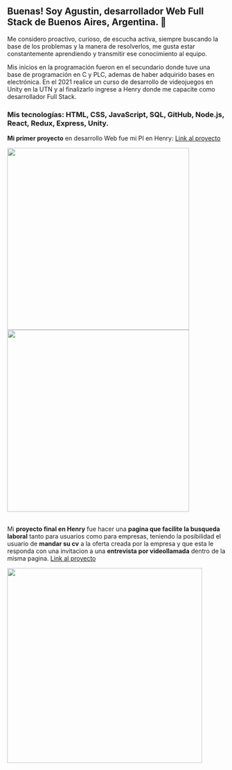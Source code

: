 ## Buenas! Soy Agustin, desarrollador Web Full Stack de Buenos Aires, Argentina. 👋

Me considero proactivo, curioso, de escucha activa, siempre buscando la base de los problemas y la manera de resolverlos, me gusta estar constantemente aprendiendo y transmitir ese conocimiento al equipo.

Mis inicios en la programación fueron en el secundario donde tuve una base de programación en C y PLC, ademas de haber adquirido bases en electrónica.
En el 2021 realice un curso de desarrollo de videojuegos en Unity en la UTN y al finalizarlo ingrese a Henry donde me capacite como desarrollador Full Stack.

### Mis tecnologías: HTML, CSS, JavaScript, SQL, GitHub, Node.js, React, Redux, Express, Unity.

  **Mi primer proyecto** en desarrollo Web fue mi PI en Henry:
  <a href="https://pi-pokemon-wheat.vercel.app/">Link al proyecto</a>

<div>
<img src="https://lh3.googleusercontent.com/fife/AAWUweUnWTTovJ4UaZBt7kltxpwmeBIwYb2al_noDdTQBUoIK436IpydVtslEF_chjP-W5zGd4yyE-ERl6TfNMTKJyrNGGIsngTzAhpj4Wy0mr-2IkHC4QvmUYzYZA5nPvJtw_6tG6tqcWXpIP2JoEgI7wb6gA8gRG9PZ3tL2VTXYxnlc0d6nojDCqoK_He-U13mOpZdEcKcDOlz4sSMhBZ-tXhJ9Tb3DAJCQpK7o_MFrTf6x9MSCtoUH8ITrnnuayZJanqz-jS1gxgijkqLY80290Mjvmvafl8lQQL9A_Xommx3ncmg4AlsMuo54kx6Whmi49kwrhdpDUBTxqKcDDFuA-cI-H6lvTMHy2GwnTn8htf1RRfJP-ER-fINJD9KT36ObbouQWrFhiL1bm_F_l_oUT14cEA6Wch_VZBNoMVKd6V8hD6hYa66qKjaNQ7js1rzfbs-XjFCVFwzakS3KttNRQ_GcRKxbZeLwc3epxcO59eUVpgS8oXAIW8AgBsHo0bepdeDwg6sYqjnbjg8Ra57rhPmStjVXPibWF1OfYqLk-EpFyzKZU5uJGyuvUW5DxfBnJmd5wrhWslb6qHIbRNf9X4MEhFlt0eIEaGla8_t_VRS08wYmmyiZt7Xwz3pDT3Rkvb0R52e-Vn4FN72BrX9veANXF0gHxj2z3XtPC3sXXSysm73sNaV4FbDOLJ70ZkRXVEzUyEU35JyhzfagEq4PcovlWbW67-Mm-Lh2KCPH0k0S9MY9lqyq5GdRdieVOIiDo0M5D09Tkqj19FdNmC3QSGJTwVRVI_SII-ILAVakTaCtkK9AeiNSYXh6_NiloGV1pikiDeo-cK2Mw8wtMjIDw-ZJ30WGAaiefz6BgC3nZBNOI7N6hlKzOqpdOJc_iUEXOoiHqGGuLDH0t8gmSxN3_IUTLmtDKH7db7EIx-6VxpdjBepA0pCybqwsTT8TMAZIVU8HSxHQOFl_0nzqIpLlI0HljpP9q44tiPmzpcbbvpi3eV1IIFUp5yBvUY_SZ_S2OKGZGStLmdYyvgBFFlEx9_jAtgq71vnt_fVbXsfe9bDAXsN9G-ovjrIUs0sejBOHpirF8t7ijwERvyto-axs_uZAWQzj7ZnbcmpPOcNAO4t9fT0iKbEXldRjyUwRf6Nt5Tvgxf0WKoIcwWG0nxlz359L_1BZL78zkAfIPDaaOHKiZaz-ccsl2uM_k0gKfvr9Ss5tNAxG8i5VFbAOVokCpoqlU_udWTDnu3ZjO3B0_9H7YD-bQ7dy86flpZQV4nW5RESpI0=w1528-h800" style="width:420px" >

<img src="https://lh3.googleusercontent.com/fife/AAWUweWPPv8fSUVH4R1jvVjolR2l2b3L-RX-k0mtKb_MTo22HlqPMCpJuUgYbfNro5B4OuzUMTkfFDNmkVceslU6uPWROZroJtNdST0eZGhE2uq-2P4JMphiGwDd3D1b2T1sFp76UVwsedCcQ_liyEwDr98JlFaaKl-PdK3jsW2nQ6OfxxchfMpELWHnlbUfrENcSuKIgNpPECCfV_S8dhZAlr2pQ8LkzF2_g6ak7uaK9FWd3p43hPQUx8sMbYf3jKmyKBRx6f9jBbkw3YpDgQRE6gCQbKvOcHJ5hKK5u7XZM-X_E8JtOEt5Z9_8L6YfWqgbNf9ky2oyZIAlJIPuXLnqBb9nwcKY6eQ5k_M5LZ_pS4NBkpiaUID1XcsuQS-Pd9tW0hybBL55SxR80nDmlazs1rZsbN7buTbQhb_rwfxurNh2lK7Px3lYDN42zo8DM_paddQGUPIZkRffXQl3mLFqs7gJb66n3ueRLR7kATAPv68DLtak8Df4yFty_Yaf4ifOO3-6Wdonn8-frLuNjvWW91ehFO--kYE6xdXArDqKUfR_ObA95pVHBkMiECummqcFLlcys1gxZoyzzOSbt8jFKm2t-dHzp7ZFWZY0UhK93H0R3iaDeAOatgAF8GNM9MlqnoXrniMWljsVFsA0k4pF4pJ6zvHKdHudkS3d0BpXYgiliv6BoUGvS1Y3GzXpsNin8qItKI5tYH4boiQrub7FYycB3qM_29ttzojk6-BjHqgEBdg_eSqrhH_rmNbAvIyH0oMSDkDqRCt4jAkMAVyM_apkJXUioYlAHAquQUY23gJHKv32Z04VdAg-_efq7nF0DOsWxJBlozpw0RHQPnao94DdJQ_hB-wJJeJQ35__h_Y39aAhmmtyW-AGwNeV3wK0MqgKATilPidU8E9YAd8MJjLUGkl1v4zJ1z3jGOnIiZoReOJAWcGO3s-mEKp2zIdPGuzKrNIHGOAhYRC4hqm_B0YP8sR64lECFJqfLoUu7ja0YxmWBkUegAxiNJrCDhnCofMmFn7IGXFGscKAbImMR0JHFdYWar17fonOQ9CWGjOd9zEIS10BxAW0bcB6nuekaBm8i6I-eRtfHLCR4jZ-714h5YH4V3HYkEdYnW5VnGo14NxbYqaK2ixc23xUWzimP8bXeVLcg3CYI0Mg-OTClu1Q0bY5_xvvzKkXm3m-PcIK8ivI8iHGyywtKwT6yjz5xxKA_VIauGIl2Og3IvlELg5HJhSzC76DuOiGNtT4jNcqD3RZZwKo-J3VYlles-Aum-JGKMw=w1528-h800" style="width:420px" >
</div>
<br>

Mi **proyecto final en Henry** fue hacer una **pagina que facilite la busqueda laboral** tanto para usuarios como para empresas, teniendo la posibilidad el usuario de **mandar su cv** a la oferta creada por la empresa y que esta le responda con una invitacion a una **entrevista por videollamada** dentro de la misma pagina.
<a href="https://proyecto-final-nu.vercel.app/">Link al proyecto</a>

<div>
<img src="https://lh3.googleusercontent.com/fife/AAWUweU45NEUTHu0sDy76HMVtvIbdGHsciar-b_RqvuZXr5RQIyEHY0B2TN1WhVblKkRzp64aihg6bvNah9gSVLG5x7mRMjnXxT-K9cAeLG6yTYtvVj0dk8HIdioIIv2VgmGTFDS18nbOTKdgeccGQ860NjLLFfL2Z7YyJXmtXeTdNtcRyydWqjZY35vzzq_ClZQHfZf0gjouyhQCxksLdKtTI4_ekUgYhiedN_ZKyJhY9IgutQDUGaWDHdA5LCvqA62lPIouAp-Szn3lRhT2LLRplt0EGg4ErSAXadIEY-2Ji-U6OfX5qdPtkdYjEfzJDT6YgMesCoviAl9wbBs_E2VRoyBiFoZAlzTsSbhHcKS2DzcNVIRbxsYEjzwy0wMvEbxr3v6TnK5rDlt7Qpk3YDC3tIFvm1_Kgd7hBZKBVf-mviHvoaoEe3egEK62418cBDkB9jLZYn3Rp09qg8MHbcnaH3K5XMlJT9Lijfmcct923dzFwWQ1UyUjTuMq9UpawcIic4n4p2D8jIXdPyFYdllpRWKZAKeCE6r9WVr1JlRvOom9BRif_hKRRT1SN_l_sEwtw-IH_Lvp9ADoOxaGGyPsS-2R0NEEXDmOAgJgB6C61CkVroX5b2jWXpAd1L1oX1rCKYKPQD4p_b08xvS59rmkfEjpnBC-cKwd5vhfEk2UTQh-HXkmj8iQAwotgLvYonORDJtYZDOoIMMAdiP_wHO6BZ_NtRraeUmG86KJuU0bpD7WAzpWgNxGTgO96a8h03yx2XuESj4JPWaUdQXXGXeFjvwJBdq1ZBhE9ZcG-L2O-L_hlCI_MJcMCiIesqngYguz4gt4xf3SM7BXnJsZVQkdm5Zd-PdWfc_c0Pvt1oPWjk8ALilA3bqF_Gkn9YVWaO5-3cXwNQ-_rpOqacbOFmlgDdolMQmBwPFZQ6rTHgaO_rwaZkCEdqdlj3WLsidg7h3_nOe7G-oVWY75IE8Ri3_BNuZxtytKJ1F2vFy1fhX0sDw8Cd6xvMnRZ6i7PHSxDI3Q8H1xuoNuOZno6BwTmdDTf5oBhFNtatIRhz1feKAghqTYfXpdDQXD3vzUV_2kU5z11yzfTQs0R-kEhpPBQHiGrzUIV3TA9dRlfyFIwmf3gzlxTGRMzFg9X79b3SVVGjR5V4q8D_XAEt1-vmytBAoPwwGMlDm4UDEc6WzqM0-5t_ckSeochjKs1kY0Ao7V0wx0fY_xGHCMeVu5lDgs42nYk01GwrT3ZTQ8q7txvFKk8Ajg1uF-XyAfll4s3AHPgcG3jvhTV0=w1528-h800" style="width:450px" >
</div>
